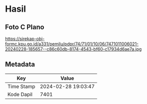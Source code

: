 # Hasil

## Foto C Plano

https://sirekap-obj-formc.kpu.go.id/a331/pemilu/pdpr/74/71/01/10/06/7471011006021-20240228-185657--c86c60db-8174-4543-bf60-c17934d6ae7a.jpg


## Metadata

| Key        | Value               |
| ---------- | ------------------- |
| Time Stamp | 2024-02-28 19:03:47 |
| Kode Dapil | 7401                |



